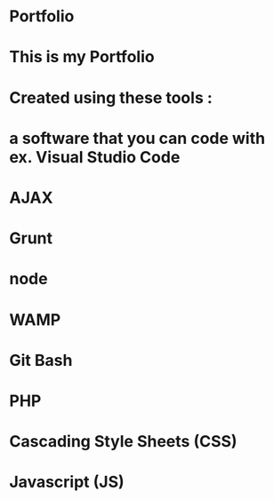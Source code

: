# Portfolio
# This is my Portfolio
# Created using these tools :
# a software that you can code with ex. Visual Studio Code
# AJAX
# Grunt
# node
# WAMP
# Git Bash
# PHP
# Cascading Style Sheets (CSS)
# Javascript (JS)
